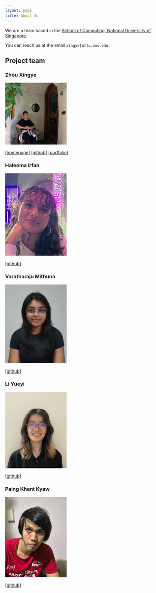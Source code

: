 ```yaml
---
layout: page
title: About Us
---
```


We are a team based in the [School of Computing, National University of Singapore](https://www.comp.nus.edu.sg).

You can reach us at the email `xingye[at]u.nus.edu`

## Project team

### Zhou Xingye

<img src="images/zhou-colla.png" width="200px">

[[homepage](https://66f99fbb84cc0e45d28ec44b--teal-baklava-6bd705.netlify.app/)]
[[github](https://github.com/zhou-colla)]
[[portfolio](team/zhouxingye.md)]

### Haleema Irfan

<img src="images/haleemairfan.png" width="200px">

[[github](http://github.com/yyueyii)]


### Varatharaju Mithuna

<img src="images/miuna9890.png" width="200px">

[[github](http://github.com/miuna9890/tp)]

### Li Yueyi

<img src="images/yyueyii.png" width="200px">

[[github](http://github.com/yyueyii)]


### Paing Khant Kyaw

<img src="images/minkhanteain.png" width="200px">

[[github](http://github.com/minkhanteain)]

